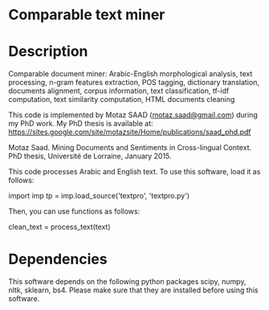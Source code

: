 # Comparable text miner

# Description 
Comparable document miner: Arabic-English morphological analysis, text processing, n-gram features extraction, POS tagging, dictionary translation, documents alignment, corpus information, text classification, tf-idf computation, text similarity computation, HTML documents cleaning 

This code is implemented by Motaz SAAD (motaz.saad@gmail.com) during my PhD work. My PhD thesis is available at: https://sites.google.com/site/motazsite/Home/publications/saad_phd.pdf

Motaz Saad. Mining Documents and Sentiments in Cross-lingual Context. PhD thesis, Université de Lorraine, January 2015.

This code processes Arabic and English text. To use this software, load it as follows:

import imp
tp = imp.load_source('textpro', 'textpro.py')

Then, you can use functions as follows:

clean_text = process_text(text)



# Dependencies
This software depends on the following python packages scipy, numpy, nltk, sklearn, bs4. Please make sure that they are installed before using this software. 

